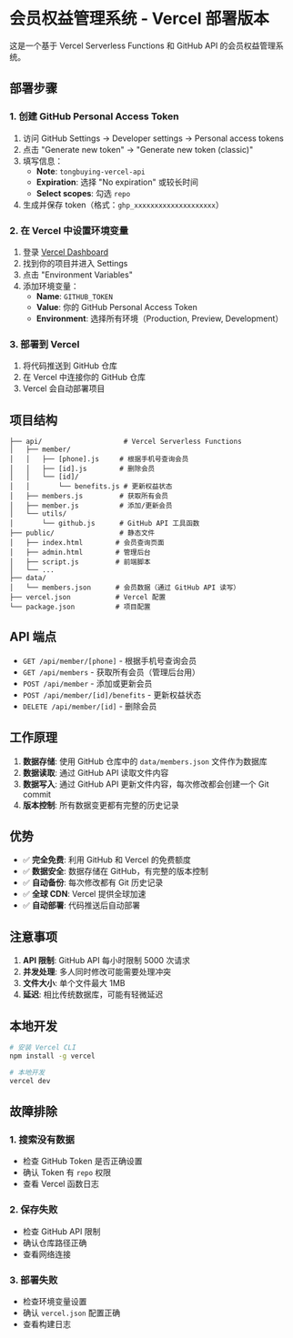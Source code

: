 # 会员权益管理系统 - Vercel 部署版本

这是一个基于 Vercel Serverless Functions 和 GitHub API 的会员权益管理系统。

## 部署步骤

### 1. 创建 GitHub Personal Access Token

1. 访问 GitHub Settings → Developer settings → Personal access tokens
2. 点击 "Generate new token" → "Generate new token (classic)"
3. 填写信息：
   - **Note**: `tongbuying-vercel-api`
   - **Expiration**: 选择 "No expiration" 或较长时间
   - **Select scopes**: 勾选 `repo`
4. 生成并保存 token（格式：`ghp_xxxxxxxxxxxxxxxxxxxx`）

### 2. 在 Vercel 中设置环境变量

1. 登录 [Vercel Dashboard](https://vercel.com)
2. 找到你的项目并进入 Settings
3. 点击 "Environment Variables"
4. 添加环境变量：
   - **Name**: `GITHUB_TOKEN`
   - **Value**: 你的 GitHub Personal Access Token
   - **Environment**: 选择所有环境（Production, Preview, Development）

### 3. 部署到 Vercel

1. 将代码推送到 GitHub 仓库
2. 在 Vercel 中连接你的 GitHub 仓库
3. Vercel 会自动部署项目

## 项目结构

```
├── api/                    # Vercel Serverless Functions
│   ├── member/
│   │   ├── [phone].js     # 根据手机号查询会员
│   │   ├── [id].js        # 删除会员
│   │   └── [id]/
│   │       └── benefits.js # 更新权益状态
│   ├── members.js         # 获取所有会员
│   ├── member.js          # 添加/更新会员
│   └── utils/
│       └── github.js      # GitHub API 工具函数
├── public/                # 静态文件
│   ├── index.html        # 会员查询页面
│   ├── admin.html        # 管理后台
│   ├── script.js         # 前端脚本
│   └── ...
├── data/
│   └── members.json      # 会员数据（通过 GitHub API 读写）
├── vercel.json           # Vercel 配置
└── package.json          # 项目配置
```

## API 端点

- `GET /api/member/[phone]` - 根据手机号查询会员
- `GET /api/members` - 获取所有会员（管理后台用）
- `POST /api/member` - 添加或更新会员
- `POST /api/member/[id]/benefits` - 更新权益状态
- `DELETE /api/member/[id]` - 删除会员

## 工作原理

1. **数据存储**: 使用 GitHub 仓库中的 `data/members.json` 文件作为数据库
2. **数据读取**: 通过 GitHub API 读取文件内容
3. **数据写入**: 通过 GitHub API 更新文件内容，每次修改都会创建一个 Git commit
4. **版本控制**: 所有数据变更都有完整的历史记录

## 优势

- ✅ **完全免费**: 利用 GitHub 和 Vercel 的免费额度
- ✅ **数据安全**: 数据存储在 GitHub，有完整的版本控制
- ✅ **自动备份**: 每次修改都有 Git 历史记录
- ✅ **全球 CDN**: Vercel 提供全球加速
- ✅ **自动部署**: 代码推送后自动部署

## 注意事项

1. **API 限制**: GitHub API 每小时限制 5000 次请求
2. **并发处理**: 多人同时修改可能需要处理冲突
3. **文件大小**: 单个文件最大 1MB
4. **延迟**: 相比传统数据库，可能有轻微延迟

## 本地开发

```bash
# 安装 Vercel CLI
npm install -g vercel

# 本地开发
vercel dev
```

## 故障排除

### 1. 搜索没有数据
- 检查 GitHub Token 是否正确设置
- 确认 Token 有 `repo` 权限
- 查看 Vercel 函数日志

### 2. 保存失败
- 检查 GitHub API 限制
- 确认仓库路径正确
- 查看网络连接

### 3. 部署失败
- 检查环境变量设置
- 确认 `vercel.json` 配置正确
- 查看构建日志